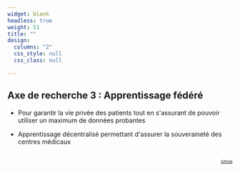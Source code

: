 ```yaml
---
widget: blank
headless: true
weight: 51
title: ""
design:
  columns: "2"
  css_style: null
  css_class: null

---
```


## **Axe de recherche 3 : Apprentissage fédéré**

- Pour garantir la vie privée des patients tout en s'assurant de pouvoir utiliser un maximum de données probantes

- Apprentissage décentralisé permettant d'assurer la souveraineté des centres médicaux

<br>
  <script src="https://kit.fontawesome.com/d1c402c681.js" crossorigin="anonymous"></script>

  <div style="text-align: right;">
    <a class="fa-brands fa-youtube fa-2x" href="https://www.youtube.com/watch?v=nQpqMIuHyOk" target="_blank" rel="noopener noreferrer">
      <small><small><small> GitHub </small></small></small>
    </a>
  </div>
  <br>
